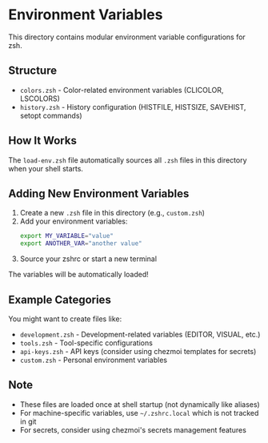 # Environment Variables

This directory contains modular environment variable configurations for zsh.

## Structure

- `colors.zsh` - Color-related environment variables (CLICOLOR, LSCOLORS)
- `history.zsh` - History configuration (HISTFILE, HISTSIZE, SAVEHIST, setopt commands)

## How It Works

The `load-env.zsh` file automatically sources all `.zsh` files in this directory when your shell starts.

## Adding New Environment Variables

1. Create a new `.zsh` file in this directory (e.g., `custom.zsh`)
2. Add your environment variables:
   ```bash
   export MY_VARIABLE="value"
   export ANOTHER_VAR="another value"
   ```
3. Source your zshrc or start a new terminal

The variables will be automatically loaded!

## Example Categories

You might want to create files like:

- `development.zsh` - Development-related variables (EDITOR, VISUAL, etc.)
- `tools.zsh` - Tool-specific configurations
- `api-keys.zsh` - API keys (consider using chezmoi templates for secrets)
- `custom.zsh` - Personal environment variables

## Note

- These files are loaded once at shell startup (not dynamically like aliases)
- For machine-specific variables, use `~/.zshrc.local` which is not tracked in git
- For secrets, consider using chezmoi's secrets management features
